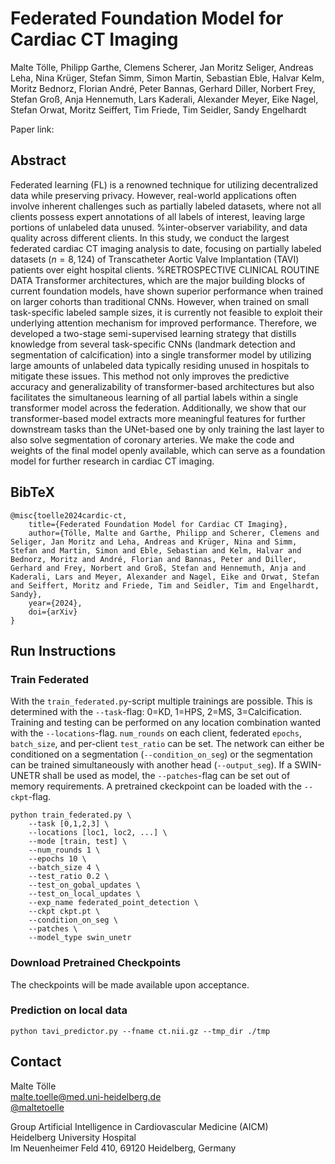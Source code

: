 # Federated Foundation Model for Cardiac CT Imaging

Malte Tölle, Philipp Garthe, Clemens Scherer, Jan Moritz Seliger, Andreas Leha, Nina Krüger, Stefan Simm, Simon Martin, Sebastian Eble, Halvar Kelm, Moritz Bednorz, Florian André, Peter Bannas, Gerhard Diller, Norbert Frey, Stefan Groß, Anja Hennemuth, Lars Kaderali, Alexander Meyer, Eike Nagel, Stefan Orwat, Moritz Seiffert, Tim Friede, Tim Seidler, Sandy Engelhardt

Paper link: 

## Abstract

Federated learning (FL) is a renowned technique for utilizing decentralized data while preserving privacy. 
    However, real-world applications often involve inherent challenges such as partially labeled datasets, where not all clients possess expert annotations of all labels of interest, leaving large portions of unlabeled data unused. %inter-observer variability, and data quality across different clients. 
    In this study, we conduct the largest federated cardiac CT imaging analysis to date, focusing on partially labeled datasets ($n=8,124$) of Transcatheter Aortic Valve Implantation (TAVI) patients over eight hospital clients. %RETROSPECTIVE CLINICAL ROUTINE DATA
    Transformer architectures, which are the major building blocks of current  foundation models, have shown superior performance when trained on larger cohorts than traditional CNNs. 
    However, when trained on small task-specific labeled sample sizes, it is currently not feasible to exploit their underlying attention mechanism for improved performance. 
    Therefore, we developed a two-stage semi-supervised learning strategy that distills knowledge from several task-specific CNNs (landmark detection and segmentation of calcification) into a single transformer model by utilizing large amounts of unlabeled data typically residing unused in hospitals to mitigate these issues.
    This method not only improves the predictive accuracy and generalizability of transformer-based architectures but also facilitates the simultaneous learning of all partial labels within a single transformer model across the federation.
    Additionally, we show that our transformer-based model extracts more meaningful features for further downstream tasks than the UNet-based one by only training the last layer to also solve segmentation of coronary arteries.
    We make the code and weights of the final model openly available, which can serve as a foundation model for further research in cardiac CT imaging.

## BibTeX

```
@misc{toelle2024cardic-ct,
    title={Federated Foundation Model for Cardiac CT Imaging},
    author={Tölle, Malte and Garthe, Philipp and Scherer, Clemens and Seliger, Jan Moritz and Leha, Andreas and Krüger, Nina and Simm, Stefan and Martin, Simon and Eble, Sebastian and Kelm, Halvar and Bednorz, Moritz and André, Florian and Bannas, Peter and Diller, Gerhard and Frey, Norbert and Groß, Stefan and Hennemuth, Anja and Kaderali, Lars and Meyer, Alexander and Nagel, Eike and Orwat, Stefan and Seiffert, Moritz and Friede, Tim and Seidler, Tim and Engelhardt, Sandy},
    year={2024},
    doi={arXiv}
}
```

## Run Instructions

### Train Federated

With the `train_federated.py`-script multiple trainings are possible. This is determined with the `--task`-flag: 0=KD, 1=HPS, 2=MS, 3=Calcification. Training and testing can be performed on any location combination wanted with the `--locations`-flag. `num_rounds` on each client, federated `epochs`, `batch_size`, and per-client `test_ratio` can be set. The network can either be conditioned on a segmentation (`--condition_on_seg`) or the segmentation can be trained simultaneously with another head (`--output_seg`). If a SWIN-UNETR shall be used as model, the `--patches`-flag can be set out of memory requirements. A pretrained ckeckpoint can be loaded with the `--ckpt`-flag.

```
python train_federated.py \
    --task [0,1,2,3] \
    --locations [loc1, loc2, ...] \
    --mode [train, test] \
    --num_rounds 1 \
    --epochs 10 \
    --batch_size 4 \
    --test_ratio 0.2 \
    --test_on_gobal_updates \
    --test_on_local_updates \
    --exp_name federated_point_detection \
    --ckpt ckpt.pt \
    --condition_on_seg \
    --patches \
    --model_type swin_unetr
```

### Download Pretrained Checkpoints

The checkpoints will be made available upon acceptance.

### Prediction on local data

```
python tavi_predictor.py --fname ct.nii.gz --tmp_dir ./tmp
```

## Contact

Malte Tölle<br>
[malte.toelle@med.uni-heidelberg.de](mailto:malte.toelle@med.uni-heidelberg.de)<br>
[@maltetoelle](https://x.com/maltetoelle)<br>

Group Artificial Intelligence in Cardiovascular Medicine (AICM)<br>
Heidelberg University Hospital<br>
Im Neuenheimer Feld 410, 69120 Heidelberg, Germany